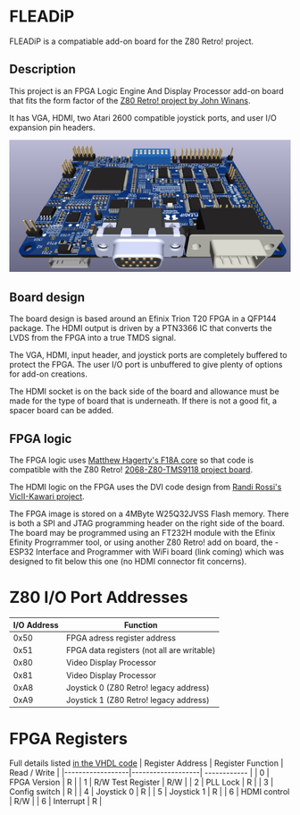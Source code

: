 # FLEADiP
FLEADiP is a compatiable add-on board for the Z80 Retro! project.

## Description
This project is an FPGA Logic Engine And Display Processor add-on board that fits the form factor of the [Z80 Retro! project by John Winans](https://github.com/Z80-Retro).

It has VGA, HDMI, two Atari 2600 compatible joystick ports, and user I/O expansion pin headers. 

![FLEADiP Board Image](kicad/output/FLEADip_V0_3d_Angle.jpg "FPGA Logic Engine And Video Processor")

## Board design 
The board design is based around an Efinix Trion T20 FPGA in a QFP144 package. The HDMI output is driven by a PTN3366 IC that converts the LVDS from the FPGA into a true TMDS signal.

The VGA, HDMI, input header, and joystick ports are completely buffered to protect the FPGA. The user I/O port is unbuffered to give plenty of options for add-on creations.

The HDMI socket is on the back side of the board and allowance must be made for the type of board that is underneath. If there is not a good fit, a spacer board can be added.

## FPGA logic
The FPGA logic uses [Matthew Hagerty's F18A core](https://github.com/dnotq/f18a) so that code is compatible with the Z80 Retro! [2068-Z80-TMS9118 project board](https://github.com/Z80-Retro/2068-Z80-TMS9118). 

The HDMI logic on the FPGA uses the DVI code design from [Randi Rossi's VicII-Kawari project](https://github.com/randyrossi/vicii-kawari).

The FPGA image is stored on a 4MByte W25Q32JVSS Flash memory. There is both a SPI and JTAG programming header on the right side of the board. The board may be programmed using an FT232H module with the Efinix Efinity Progrrammer tool, or using another Z80 Retro! add on board, the - ESP32 Interface and Programmer with WiFi board (link coming) which was designed to fit below this one (no HDMI connector fit concerns).

# Z80 I/O Port Addresses
| I/O Address | Function |
|-------------|--------|
| 0x50        | FPGA adress register address |
| 0x51        | FPGA data registers (not all are writable)  |
| 0x80        |  Video Display Processor |
| 0x81        | Video Display Processor |
| 0xA8        | Joystick 0 (Z80 Retro! legacy address) |
| 0xA9        | Joystick 1 (Z80 Retro! legacy address) |

# FPGA Registers
Full details listed [in the VHDL code](fpga/src/wtm/wtm_z80Interface.vhd)
| Register Address  | Register Function | Read / Write |
|------------------|-------------------| ------------ |
| 0       | FPGA Version       | R |
| 1       | R/W Test Register  | R/W |
| 2       | PLL Lock           | R |
| 3       | Config switch      | R |
| 4       | Joystick 0         | R |
| 5       |  Joystick 1        | R |
| 6       |  HDMI control      | R/W |
| 6       |  Interrupt         | R |

